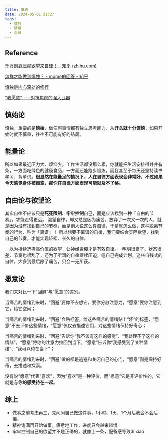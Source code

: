 ```yaml
---
title: 慎独
date: 2024-05-01 21:27
tags:
  - 慎独
  - 情绪
  - 自律
---
```

## Reference

[千万别靠压抑欲望来自律！ - 知乎 (zhihu.com)](https://zhuanlan.zhihu.com/p/680954424)

[怎样才能做到慎独？ - momo的回答 - 知乎](https://www.zhihu.com/question/418155219/answer/1442940277)

[慎独是内心深处的修行](http://www.81.cn/jfjbmap/content/2020-11/17/content_276054.htm)

[“我愿意”——对抗焦虑的强大武器](https://zhuanlan.zhihu.com/p/468585897)

## 慎始论

慎独，重要的是**慎始**，做任何事情都有独立思考能力，从**开头就十分谨慎**，如果开始时就不慎重，往往不可能有好的结局。

## 能量论

所以如果最近压力大、烦恼少，工作生活都没那么累，你就能把生活安排得井井有条，一方面吃绿色的健康食品，一方面还能跑步锻炼，而且甚至于每天还坚持读书学习、背单词。**很显然在能量足的情况下，人在自律方面表现会非常好，不过如果今天感觉身体被掏空，那你在自律方面表现可能就及不了格。**

## 自由论与欲望论

其实自律不应该只是**死死限制**、**牢牢控制**自己，而是应该找到一种「自由的节奏」，才能走得更远。 渴望自律，却又总是因为痛苦，放弃了一次又一次的人，就是因为没有找到自己的节奏，而是别人说这么算自律，于是就怎么做，这种脱离节奏的行为，称为「离谱」！ 所以想要不离谱的自律，我们要结合实际欲望，找到自己的节奏，才能实现轻松、长久的自律。

「以为持续选择高价值的欲望，让神经紧绷才是有效自律。」 明明很累了、状态很差、节奏也很乱了，还为了所谓的自律继续压迫，逼自己完成计划，这些自残式的自律，大多到最后除了痛苦，只会一无所获。

## 愿意论

我们来对比一下“回避”与“愿意”的差别。

当痛苦的情绪到来时，“回避”要你不去想它，要你分散注意力，“愿意”要你注意到它，给它空间；

当痛苦的情绪到来时，“回避”会贴标签，给这些痛苦的情绪贴上“坏”的标签，“愿意”不去评价这些情绪，“愿意”仅仅去描述它们，对这些情绪保持好奇心；

当痛苦的情绪到来时，“回避”告诉你“我不该有这样的感觉”、“我处理不了这样的情绪”，“愿意”将你的注意力拉回到当下，“愿意”告诉你“我感受到了某种情绪”、“我可以待在当下”；

当痛苦的情绪到来时，“回避”做的都是逃避和关闭自己的心门，“愿意”则是保持好奇，去描述和探索。

没有说“愿意”代表“喜欢”，因为“喜欢”是一种评价，而“愿意”它是非评价性的，它就是**与你的感受待在一起**。

## 综上

- 做事之前考虑再三，先问问自己做这件事，1小时、1天、1个月后我会不会后悔。
- 精神饱满再开始做事，疲惫地工作，进度只会越来越慢
- 牢牢控制自己的欲望并不是正确的，就像上一条，配备感导致di'xiao